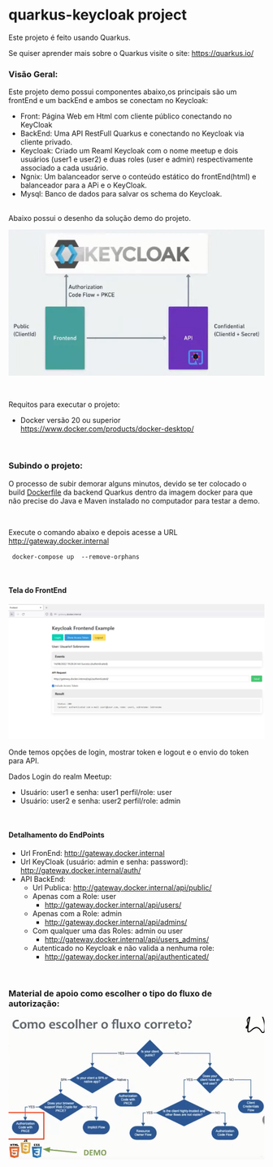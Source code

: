 # quarkus-keycloak project
Este projeto é feito usando Quarkus.

Se quiser aprender mais sobre o Quarkus visite o site:  https://quarkus.io/ 


### Visão Geral:
Este projeto demo possui componentes abaixo,os principais são um frontEnd e um backEnd e ambos se conectam no Keycloak:

* Front: Página Web em Html com cliente público conectando no KeyCloak
* BackEnd: Uma API RestFull Quarkus e conectando no Keycloak via cliente privado.
* Keycloak: Criado um Reaml Keycloak com o nome meetup e dois usuários (user1 e user2) e duas roles (user e admin) respectivamente associado a cada usuário.
* Ngnix: Um balanceador serve o conteúdo estático do frontEnd(html) e balanceador para a APi e o KeyCloak.
* Mysql: Banco de dados para salvar os schema do Keycloak.

<br/>
Abaixo possui o desenho da solução demo do projeto.

![alt text](flow/demo.PNG)

<br/>

Requitos para executar o projeto:
 * Docker versão 20 ou superior  https://www.docker.com/products/docker-desktop/

<br/>

### Subindo o projeto:
O processo de subir demorar alguns minutos, devido se ter colocado o build [Dockerfile](quarkus-rest-app/Dockerfile.jvm) da backend Quarkus dentro da imagem docker para que não precise do Java e Maven instalado no computador para testar a demo.

<br/>


Execute o comando abaixo e depois acesse a URL http://gateway.docker.internal
```shell
 docker-compose up  --remove-orphans
```

<br/>

#### Tela do FrontEnd
![tela do front end html](flow/tela_frontEnd_demo.PNG)


Onde temos opções de login, mostrar token e logout e o envio do token para API.

Dados Login do realm Meetup:
* Usuário: user1 e senha: user1  perfil/role: user
* Usuário: user2 e senha: user2  perfil/role: admin

<br/>

#### Detalhamento do EndPoints
* Url FronEnd: http://gateway.docker.internal
* Url KeyCloak (usuário: admin e senha: password): http://gateway.docker.internal/auth/  
* API BackEnd:
  * Url Publica: http://gateway.docker.internal/api/public/
  * Apenas com a Role: user
    *  http://gateway.docker.internal/api/users/
  * Apenas com a Role: admin
    * http://gateway.docker.internal/api/admins/
  * Com qualquer uma das Roles: admin ou user
      * http://gateway.docker.internal/api/users_admins/
  * Autenticado no Keycloak e não valida a nenhuma role:
    * http://gateway.docker.internal/api/authenticated/

     
<br/>

### Material de apoio como escolher o tipo do fluxo de autorização:

![como escolher o fluxo de autorização](flow/como_escolher_fluxo_autorizacao.PNG)
